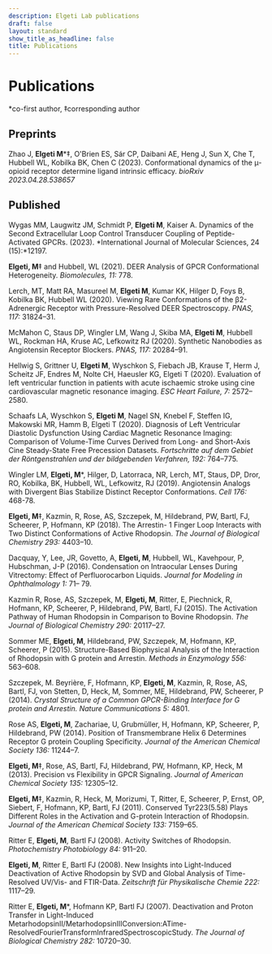 ```yaml
---
description: Elgeti Lab publications
draft: false
layout: standard
show_title_as_headline: false
title: Publications
---
```


<h1 class="f1">Publications</h1>

*co-first author, ‡corresponding author

## Preprints

Zhao J, **Elgeti M**\*‡, O'Brien ES, Sár CP, Daibani AE, Heng J, Sun X, Che T, Hubbell WL, Kobilka BK, Chen C (2023). Conformational dynamics of the μ-opioid receptor determine ligand intrinsic efficacy. *bioRxiv 2023.04.28.538657*


## Published

Wygas MM, Laugwitz JM, Schmidt P, **Elgeti M**, Kaiser A. Dynamics of the Second Extracellular Loop Control Transducer Coupling of Peptide-Activated GPCRs. (2023). *International Journal of Molecular Sciences,  24 (15):*12197.

**Elgeti, M**‡ and Hubbell, WL (2021). DEER Analysis of GPCR Conformational Heterogeneity. *Biomolecules, 11:* 778.

Lerch, MT, Matt RA, Masureel M, **Elgeti M**, Kumar KK, Hilger D, Foys B, Kobilka BK, Hubbell WL (2020). Viewing Rare Conformations of the β2-Adrenergic Receptor with Pressure-Resolved DEER Spectroscopy. *PNAS, 117:* 31824–31.

McMahon C, Staus DP, Wingler LM, Wang J, Skiba MA, **Elgeti M**, Hubbell WL, Rockman HA, Kruse AC, Lefkowitz RJ (2020). Synthetic Nanobodies as Angiotensin Receptor Blockers. *PNAS, 117:* 20284–91.

Hellwig S, Grittner U, **Elgeti M**, Wyschkon S, Fiebach JB, Krause T, Herm J, Scheitz JF, Endres M, Nolte CH, Haeusler KG, Elgeti T (2020). Evaluation of left ventricular function in patients with acute ischaemic stroke using cine cardiovascular magnetic resonance imaging. *ESC Heart Failure, 7:* 2572–2580.

Schaafs LA, Wyschkon S, **Elgeti M**, Nagel SN, Knebel F, Steffen IG, Makowski MR, Hamm B, Elgeti T (2020). Diagnosis of Left Ventricular Diastolic Dysfunction Using Cardiac Magnetic Resonance Imaging: Comparison of Volume-Time Curves Derived from Long- and Short-Axis Cine Steady-State Free Precession Datasets. *Fortschritte auf dem Gebiet der Röntgenstrahlen und der bildgebenden Verfahren, 192:* 764–775.

Wingler LM, **Elgeti, M**\*, Hilger, D, Latorraca, NR, Lerch, MT, Staus, DP, Dror, RO, Kobilka, BK, Hubbell, WL, Lefkowitz, RJ (2019). Angiotensin Analogs with Divergent Bias Stabilize Distinct Receptor Conformations. *Cell 176:* 468-78.

**Elgeti, M**‡, Kazmin, R, Rose, AS, Szczepek, M, Hildebrand, PW, Bartl, FJ, Scheerer, P, Hofmann, KP (2018). The Arrestin- 1 Finger Loop Interacts with Two Distinct Conformations of Active Rhodopsin. *The Journal of Biological Chemistry 293:* 4403–10.

Dacquay, Y, Lee, JR, Govetto, A, **Elgeti, M**, Hubbell, WL, Kavehpour, P, Hubschman, J-P (2016). Condensation on Intraocular Lenses During Vitrectomy: Effect of Perfluorocarbon Liquids. *Journal for Modeling in Ophthalmology 1:* 71– 79.

Kazmin R, Rose, AS, Szczepek, M, **Elgeti, M**, Ritter, E, Piechnick, R, Hofmann, KP, Scheerer, P, Hildebrand, PW, Bartl, FJ (2015). The Activation Pathway of Human Rhodopsin in Comparison to Bovine Rhodopsin. *The Journal of Biological Chemistry 290:* 20117–27.

Sommer ME, **Elgeti, M**, Hildebrand, PW, Szczepek, M, Hofmann, KP, Scheerer, P (2015). Structure-Based Biophysical Analysis of the Interaction of Rhodopsin with G protein and Arrestin. *Methods in Enzymology 556:* 563–608.

Szczepek, M. Beyrière, F, Hofmann, KP, **Elgeti, M**, Kazmin, R, Rose, AS, Bartl, FJ, von Stetten, D, Heck, M, Sommer, ME, Hildebrand, PW, Scheerer, P (2014). *Crystal Structure of a Common GPCR-Binding Interface for G protein and Arrestin. Nature Communications 5:* 4801.

Rose AS, **Elgeti, M**, Zachariae, U, Grubmüller, H, Hofmann, KP, Scheerer, P, Hildebrand, PW (2014). Position of Transmembrane Helix 6 Determines Receptor G protein Coupling Specificity. *Journal of the American Chemical Society 136:* 11244–7.

**Elgeti, M**‡, Rose, AS, Bartl, FJ, Hildebrand, PW, Hofmann, KP, Heck, M (2013). Precision vs Flexibility in GPCR Signaling. *Journal of American Chemical Society 135:* 12305–12.

**Elgeti, M**‡, Kazmin, R, Heck, M, Morizumi, T, Ritter, E, Scheerer, P, Ernst, OP, Siebert, F, Hofmann, KP, Bartl, FJ (2011). Conserved Tyr223(5.58) Plays Different Roles in the Activation and G-protein Interaction of Rhodopsin. *Journal of the American Chemical Society 133:* 7159–65.

Ritter E, **Elgeti, M**, Bartl FJ (2008). Activity Switches of Rhodopsin. *Photochemistry Photobiology 84:* 911–20.

**Elgeti, M**, Ritter E, Bartl FJ (2008). New Insights into Light-Induced Deactivation of Active Rhodopsin by SVD and Global Analysis of Time-Resolved UV/Vis- and FTIR-Data. *Zeitschrift für Physikalische Chemie 222:* 1117–29.

Ritter E, **Elgeti, M**\*, Hofmann KP, Bartl FJ (2007). Deactivation and Proton Transfer in Light-Induced MetarhodopsinII/MetarhodopsinIIIConversion:ATime-ResolvedFourierTransformInfraredSpectroscopicStudy. *The Journal of Biological Chemistry 282:* 10720–30.
